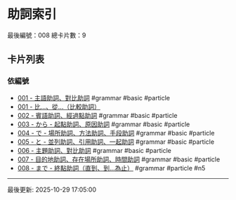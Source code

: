# 助詞索引

最後編號：008
總卡片數：9

## 卡片列表

### 依編號
- [001 - 主語助詞、對比助詞](001_ga.md) #grammar #basic #particle
- [001 - 比...、從...（比較助詞）](001_yori.md) 
- [002 - 賓語助詞、經過點助詞](002_wo.md) #grammar #basic #particle
- [003 - から - 起點助詞、原因助詞](003_kara.md) #grammar #basic #particle
- [004 - で - 場所助詞、方法助詞、手段助詞](004_de.md) #grammar #basic #particle
- [005 - と - 並列助詞、引用助詞、一起助詞](005_to.md) #grammar #basic #particle
- [006 - 主題助詞、對比助詞](006_wa.md) #grammar #basic #particle
- [007 - 目的地助詞、存在場所助詞、時間助詞](007_ni.md) #grammar #basic #particle
- [008 - まで - 終點助詞（直到、到...為止）](008_made.md) #grammar #particle #n5

---
最後更新: 2025-10-29 17:05:00

